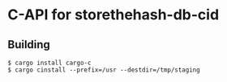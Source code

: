 # C-API for storethehash-db-cid

## Building

```
$ cargo install cargo-c
$ cargo cinstall --prefix=/usr --destdir=/tmp/staging
```
